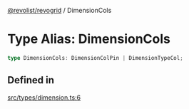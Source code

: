 [@revolist/revogrid](README.md) / DimensionCols

# Type Alias: DimensionCols

```ts
type DimensionCols: DimensionColPin | DimensionTypeCol;
```

## Defined in

[src/types/dimension.ts:6](https://github.com/revolist/revogrid/blob/4b01754704358a4c5d2c901c2c25a863bb4fded2/src/types/dimension.ts#L6)
